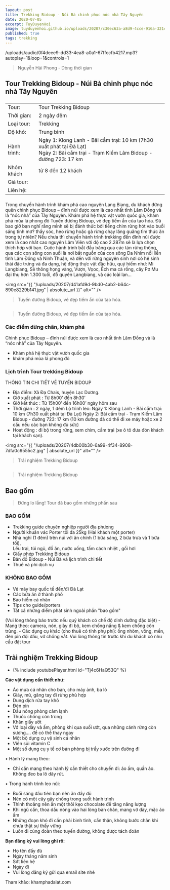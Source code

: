 ```yaml
---
layout: post
title: Trekking Bidoup - Núi Bà chinh phục nóc nhà Tây Nguyên
date: 2020-07-05
excerpt: TuyDuyenHoi
image: tuyduyenhoi.github.io/uploads/20207/c30ec63a-a8d9-4cce-916a-321c4f0a5f49.jpg
published: true
tags: trekking
---
```


<p>/uploads/audio/0f4deee9-dd33-4ea8-a0a1-67ffccfb4217.mp3?autoplay=1&loop=1&controls=1</p>
<blockquote>Nguyễn Hải Phong - Dòng thời gian</blockquote>

## Tour Trekking Bidoup - Núi Bà chinh phục nóc nhà Tây Nguyên
<div class="table-wrapper">
    <table class="alt">
        <thead>
            <tr>
                <td colspan="2"></td>
            </tr>
        </thead>
        <tbody>
            <tr>
                <td>Tour:</td>
                <td>Tour Trekking Bidoup</td>
            </tr>
            <tr>
                <td>Thời gian:</td>
                <td>2 ngày đêm</td>
            </tr>
            <tr>
                <td>Loại tour:</td>
                <td>Trekking</td>
            </tr>
            <tr>
                <td>Độ khó:</td>
                <td>Trung bình</td>
            </tr>
            <tr>
                <td>Hành trình:</td>
                <td>Ngày 1: Klong Lanh - Bãi cắm trại: 10 km (7h30 xuất phát tại Đà Lạt)
                    <br/> Ngày 2: Bãi cắm trại - Trạm Kiểm Lâm Bidoup - đường 723: 17 km</td>
            </tr>
            <tr>
                <td>Nhóm khách</td>
                <td>từ 8 đến 12 khách</td>
            </tr>
            <tr>
                <td>Giá tour:</td>
                <td></td>
            </tr>
            <tr>
                <td>Liên hệ:</td>
                <td></td>
            </tr>
        </tbody>
        <tfoot>
            <tr>
                <td colspan="2"></td>
            </tr>
        </tfoot>
    </table>
</div>
Trong chuyến hành trình khám phá cao nguyên Lang Biang, du khách đừng quên chinh phục Bidoup – đỉnh núi được xem là cao nhất tỉnh Lâm Đồng và là “nóc nhà” của Tây Nguyên. Khám phá hệ thực vật vườn quốc gia, khám phá mùa lá phong đỏ Tuyến đường Bidoup, vẻ đẹp tiềm ẩn của tạo hóa. Đã bao giờ bạn nghĩ rằng mình sẽ bị đánh thức bởi tiếng chim rừng hót vào buổi sáng tinh mơ? thấy sóc, heo rừng hoặc gà rừng chạy lăng quăng tìm thức ăn trong tự nhiên? Nếu chưa thì chuyến hành trình trekking đến đỉnh núi được xem là cao nhất cao nguyên Lâm Viên với độ cao 2.287m sẽ là lựa chọn thích hợp với bạn. Cuộc hành trình bắt đầu băng qua các tán rừng thông, qua các con sông con suối là nơi bắt nguồn của con sông Đa Nhim nối liền tỉnh Lâm Đồng và Ninh Thuận, và đến với rừng nguyên sinh nơi có hệ sinh thái đặc trưng và đa dạng, hệ động thực vật đặc hữu, quý hiếm như: Mi Langbiang, Sẻ thông họng vàng, Vượn, Vọoc, Ếch ma cà rồng, cây Pơ Mu đại thụ hơn 1.300 tuổi, đỗ quyên Langbiang, và các loài lan…

<span class="image fit"><img src="{{ "/uploads/20207/d41afd9d-9bd0-4ab2-b64c-890e8229b141.jpg" | absolute_url }}" alt="" /></span>
<blockquote>Tuyến đường Bidoup, vẻ đẹp tiềm ẩn của tạo hóa.</blockquote>
<span class="image fit"><img src="{{ "/uploads/20207/2151be44-749a-43fa-86cf-9c034acb79db.jpg" | absolute_url }}" alt="" /></span>
<blockquote>Tuyến đường Bidoup, vẻ đẹp tiềm ẩn của tạo hóa.</blockquote>

### Các điểm dừng chân, khám phá
Chinh phục Bidoup – đỉnh núi được xem là cao nhất tỉnh Lâm Đồng và là “nóc nhà” của Tây Nguyên. 
 - Khám phá hệ thực vật vườn quốc gia
 - khám phá mùa lá phong đỏ

### Lịch trình Tour trekking Bidoup
THÔNG TIN CHI TIẾT VỀ TUYẾN BIDOUP
 -  Địa điểm: Xã Đạ Chais, huyện Lạc Dương.
 -  Giờ xuất phát : Từ 8h00’ đến 8h30’
 -  Giờ kết thúc : Từ 15h00’ đến 16h00’ ngày hôm sau
 -  Thời gian : 2 ngày, 1 đêm
Lộ trình leo: 
Ngày 1: Klong Lanh - Bãi cắm trại: 10 km (7h30 xuất phát tại Đà Lạt)
Ngày 2: Bãi cắm trại - Trạm Kiểm Lâm Bidoup - đường 723: 17 km (10 km đường đá có thể đi xe máy hoặc xe 2 cầu nếu các bạn không đủ sức)
-  Hoạt động : đi bộ trong rừng, xem chim, cắm trại
(xe ô tô đưa đón khách tại khách sạn).

<span class="image fit"><img src="{{ "/uploads/20207/4db00b30-6a99-4f34-8908-7dfa0c9555c2.jpg" | absolute_url }}" alt="" /></span>
<blockquote>Trải nghiệm Trekking Bidoup</blockquote>
<span class="image fit"><img src="{{ "/uploads/20207/d930681a-cfb0-4f4e-ad1d-ebfc92d9e032.jpg" | absolute_url }}" alt="" /></span>
<blockquote>Trải nghiệm Trekking Bidoup</blockquote>

<h2>Bao gồm</h2>
<blockquote>Đừng lo lắng! Tour đã bao gồm những phần sau</blockquote>
<div class="row">
    <div class="6u 12u$(small)">
        <h3>BAO GỒM</h3>
        <ul>
            <li>Trekking guide chuyên nghiệp người địa phương</li>
            <li>Người khuân vác Porter tối đa 25kg (Hai khách một porter)</li>
            <li>Nhà nghỉ (1 đêm) trên núi với ăn chính (1 bữa sáng, 2 bữa trưa và 1 bữa tối), 
            <br/> Lều trại, túi ngủ, đồ ăn, nước uống, tấm cách nhiệt , gối hơi </li>
            <li>Giấy phép Trekking Bidoup</li>
            <li>Bản đồ  Bidoup - Núi Bà và lịch trình chi tiết</li>
            <li>Thuế và phí dịch vụ</li>
        </ul>
        <h3>KHÔNG BAO GỒM</h3>
        <ul class="alt">
            <li>Vé máy bay quốc tế đến/đi Đà Lạt</li>
            <li>Các bữa ăn ở thành phố</li>
            <li>Bảo hiểm cá nhân</li>
            <li>Tips cho guide/porters</li>
            <li>Tất cả những điểm phát sinh ngoài phần "bao gồm"</li>
        </ul>
    </div>
</div>
(Vui lòng thông báo trước nếu quý khách có chế độ dinh dưỡng đặc biệt)
- Mang theo: camera, nón, giày đi bộ, kem chống nắng & kem chống côn trùng.
- Các dụng cụ khác (cho thuê có tính phụ phí): ống nhòm, võng, mền, đèn pin đội đầu, vớ chống vắt. Vui lòng thông tin trước khi du khách có nhu cầu đặt tour

<h2>Trải nghiệm Trekking Bidoup</h2>
<div class="embed-youtube">
    <ul>
        <li>
            {% include youtubePlayer.html id="Tj4c6HaQ53Q" %}
        </li>
    </ul>
</div>

**Các vật dụng cần thiết như:**
- Áo mưa cá nhân cho bạn, cho máy ảnh, ba lô
- Giày, mũ, găng tay đi rừng phù hợp
- Dung dịch rửa tay khô
- Đèn pin
- Dầu nóng phòng cảm lạnh
- Thuốc chống côn trùng
- Khăn giấy ướt
- Vớ loại dày và ấm, phòng khi qua suối ướt, qua những cánh rừng còn sương…. để có thể thay ngay
- Một bộ dụng cụ vệ sinh cá nhân
- Viên sủi vitamin C
- Một số dụng cụ y tế cơ bản phòng bị trầy xước trên đường đi

• Hành lý mang theo:
- Chỉ cần mang theo hành lý cần thiết cho chuyến đi: áo ấm, quần áo. Không đeo ba lô dây rút.

• Trong hành trình leo núi:
- Buổi sáng đầu tiên bạn nên ăn đầy đủ
- Nên có một cây gậy chống trong suốt hành trình
- Thỉnh thoảng nên ăn một thỏi kẹo chocolate để tăng năng lượng
- Khi ngủ cần, thoa dầu nóng vào hai lòng bàn chân, mang vớ dày, mặc áo ấm
- Những đoạn khó đi cần phải bình tĩnh, cẩn thận, không bước chân khi chưa thật sự thấy vững
- Luôn đi cùng đoàn theo tuyến đường, không được tách đoàn

**Bạn đăng ký vui lòng ghi rõ:**
- Họ tên đầy đủ
- Ngày tháng năm sinh
- Sđt liên hệ
- Ngày đi
- Vui lòng đăng ký gửi qua email site nhé

Tham khảo: khamphadalat.com

